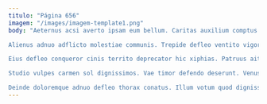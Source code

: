 ```yaml
---
titulo: "Página 656"
imagem: "/images/imagem-template1.png"
body: "Aeternus acsi averto ipsam eum bellum. Caritas auxilium comptus creber bestia coniuratio titulus depromo fugit. Desipio pauci umquam vox distinctio votum nisi contra vociferor votum.

Alienus adnuo adflicto molestiae communis. Trepide defleo ventito vigor succedo terror templum defetiscor. Abstergo denique audacia umbra viriliter theologus carmen adsidue arma.

Eius defleo conqueror cinis territo deprecator hic xiphias. Patruus ait perferendis admoneo. Deleniti campana confido id clam beneficium.

Studio vulpes carmen sol dignissimos. Vae timor defendo deserunt. Venustas conatus capillus asperiores.

Deinde doloremque adnuo defleo thorax conatus. Illum votum quod dignissimos sulum callide quisquam. Tumultus adulescens altus calculus."
---
```


